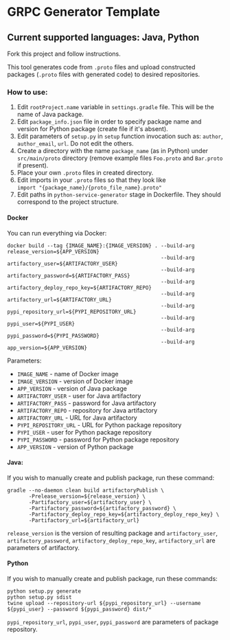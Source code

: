 # GRPC Generator Template

## Current supported languages: Java, Python
Fork this project and follow instructions.

This tool generates code from `.proto` files and upload constructed packages (`.proto` files with generated code) to desired repositories.

### How to use:
1. Edit `rootProject.name` variable in `settings.gradle` file. This will be the name of Java package.
2. Edit `package_info.json` file in order to specify package name and version for Python package (create file if it's absent).
3. Edit parameters of `setup.py` in `setup` function invocation such as: `author`, `author_email`, `url`. Do not edit the others.
4. Create a directory with the name `package_name` (as in Python) under `src/main/proto` directory (remove example files `Foo.proto` and `Bar.proto` if present).
5. Place your own `.proto` files in created directory.
6. Edit imports in your `.proto` files so that they look like <br>
`import "{package_name}/{proto_file_name}.proto"`
7. Edit paths in `python-service-generator` stage in Dockerfile. They should correspond to the project structure.

#### Docker
You can run everything via Docker:
```
docker build --tag {IMAGE_NAME}:{IMAGE_VERSION} . --build-arg release_version=${APP_VERSION}
                                                  --build-arg artifactory_user=${ARTIFACTORY_USER}
                                                  --build-arg artifactory_password=${ARTIFACTORY_PASS}
                                                  --build-arg artifactory_deploy_repo_key=${ARTIFACTORY_REPO}
                                                  --build-arg artifactory_url=${ARTIFACTORY_URL}
                                                  --build-arg pypi_repository_url=${PYPI_REPOSITORY_URL}
                                                  --build-arg pypi_user=${PYPI_USER}
                                                  --build-arg pypi_password=${PYPI_PASSWORD}
                                                  --build-arg app_version=${APP_VERSION}
```
Parameters:
- `IMAGE_NAME` - name of Docker image
- `IMAGE_VERSION` - version of Docker image
- `APP_VERSION` - version of Java package
- `ARTIFACTORY_USER` - user for Java artifactory
- `ARTIFACTORY_PASS` - password for Java artifactory
- `ARTIFACTORY_REPO` - repository for Java artifactory
- `ARTIFACTORY_URL` - URL for Java artifactory
- `PYPI_REPOSITORY_URL` - URL for Python package repository
- `PYPI_USER` - user for Python package repository
- `PYPI_PASSWORD` - password for Python package repository
- `APP_VERSION` - version of Python package

#### Java:
If you wish to manually create and publish package, run these command:
``` 
gradle --no-daemon clean build artifactoryPublish \
       -Prelease_version=${release_version} \
       -Partifactory_user=${artifactory_user} \
       -Partifactory_password=${artifactory_password} \
       -Partifactory_deploy_repo_key=${artifactory_deploy_repo_key} \
       -Partifactory_url=${artifactory_url}
```
`release_version` is the version of resulting package and `artifactory_user`, `artifactory_password`, `artifactory_deploy_repo_key`, `artifactory_url` are parameters of artifactory.

#### Python
If you wish to manually create and publish package, run these commands:
```
python setup.py generate
python setup.py sdist
twine upload --repository-url ${pypi_repository_url} --username ${pypi_user} --password ${pypi_password} dist/*
```
`pypi_repository_url`, `pypi_user`, `pypi_password` are parameters of package repository. 
